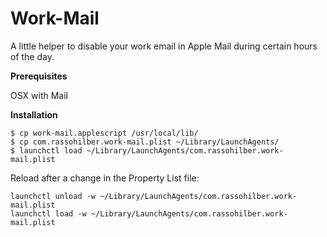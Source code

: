 Work-Mail
=================

A little helper to disable your work email in Apple Mail during certain hours of the day.

**Prerequisites**

OSX with Mail

**Installation**

```
$ cp work-mail.applescript /usr/local/lib/
$ cp com.rassohilber.work-mail.plist ~/Library/LaunchAgents/
$ launchctl load ~/Library/LaunchAgents/com.rassohilber.work-mail.plist
```

Reload after a change in the Property List file:

```
launchctl unload -w ~/Library/LaunchAgents/com.rassohilber.work-mail.plist
launchctl load -w ~/Library/LaunchAgents/com.rassohilber.work-mail.plist
```
